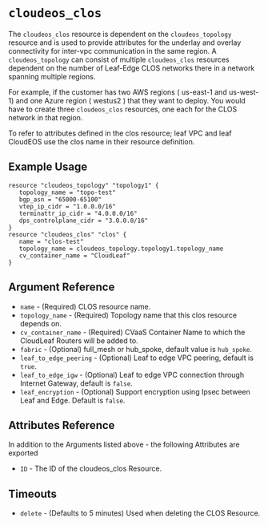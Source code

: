 # `cloudeos_clos`

The `cloudeos_clos` resource is dependent on the `cloudeos_topology` resource and is used to provide attributes
for the underlay and overlay connectivity for inter-vpc communication in the same region.
A `cloudeos_topology` can consist of multiple `cloudeos_clos` resources dependent on the number of
Leaf-Edge CLOS networks there in a network spanning multiple regions.

For example, if the customer has two AWS regions ( us-east-1 and us-west-1) and one Azure region
( westus2 ) that they want to deploy. You would have to create three `cloudeos_clos` resources, 
one each for the CLOS network in that region.

To refer to attributes defined in the clos resource; leaf VPC and leaf CloudEOS use
the clos name in their resource definition.

## Example Usage

```hcl
resource "cloudeos_topology" "topology1" {
   topology_name = "topo-test"
   bgp_asn = "65000-65100"
   vtep_ip_cidr = "1.0.0.0/16"
   terminattr_ip_cidr = "4.0.0.0/16"
   dps_controlplane_cidr = "3.0.0.0/16"
}
resource "cloudeos_clos" "clos" {
   name = "clos-test"
   topology_name = cloudeos_topology.topology1.topology_name
   cv_container_name = "CloudLeaf"
}
```

## Argument Reference

* `name` - (Required) CLOS resource name.
* `topology_name` - (Required) Topology name that this clos resource depends on.
* `cv_container_name` - (Required) CVaaS Container Name to which the CloudLeaf Routers will be added to.
* `fabric` - (Optional) full_mesh or hub_spoke, default value is `hub_spoke`.
* `leaf_to_edge_peering` - (Optional) Leaf to edge VPC peering, default is `true`.
* `leaf_to_edge_igw` - (Optional) Leaf to edge VPC connection through Internet Gateway, default is `false`.
* `leaf_encryption` - (Optional) Support encryption using Ipsec between Leaf and Edge. Default is `false`.

## Attributes Reference

In addition to the Arguments listed above - the following Attributes are exported

* `ID` - The ID of the cloudeos_clos Resource.

## Timeouts

* `delete` - (Defaults to 5 minutes) Used when deleting the CLOS Resource.